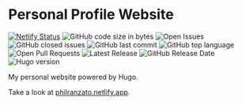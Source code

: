 # Personal Profile Website

[![Netlify Status](https://api.netlify.com/api/v1/badges/7b9c19d0-cfe5-4ec0-ab2c-05112a316a0b/deploy-status)](https://app.netlify.com/sites/philranzato/deploys)
![GitHub code size in bytes](https://img.shields.io/github/languages/code-size/PhilRanzato/personal-profile)
![Open Issues](https://img.shields.io/github/issues/PhilRanzato/personal-portfolio?color=important)
![GitHub closed issues](https://img.shields.io/github/issues-closed-raw/PhilRanzato/personal-portfolio)
![GitHub last commit](https://img.shields.io/github/last-commit/PhilRanzato/personal-portfolio)
![GitHub top language](https://img.shields.io/github/languages/top/PhilRanzato/personal-portfolio)
![Open Pull Requests](https://img.shields.io/github/issues-pr/PhilRanzato/personal-portfolio?color=yellowgreen)
![Latest Release](https://img.shields.io/github/v/release/PhilRanzato/personal-portfolio?include_prereleases)
![GitHub Release Date](https://img.shields.io/github/release-date/PhilRanzato/personal-portfolio)
![Hugo version](https://img.shields.io/static/v1?label=min-HUGO-version&message=0.129.0&color=f00&logo=hugo)

My personal website powered by Hugo.

Take a look at [philranzato.netlify.app](https://philranzato.netlify.app).

